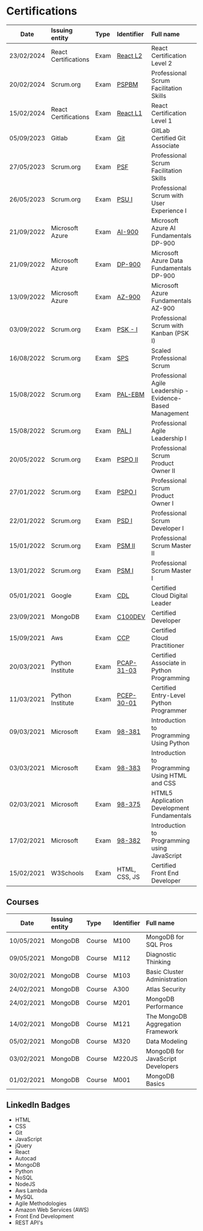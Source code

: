 # Certifications

| Date       | Issuing entity       | Type | Identifier                                                                               | Full name                                                 | Score   |
|------------|:---------------------| :--- |:-----------------------------------------------------------------------------------------|:----------------------------------------------------------|:--------|
| 23/02/2024 | React Certifications | Exam | [React L2](https://interstate21.com/certificate/?code=5B22EJ7)                           | React Certification Level 2                               | 90      |
| 20/02/2024 | Scrum.org            | Exam | [PSPBM](https://www.credly.com/badges/c99785f0-547b-4fb7-94e1-e570bc402d6f/public_url)   | Professional Scrum Facilitation Skills                    | 90      |
| 15/02/2024 | React Certifications | Exam | [React L1](https://interstate21.com/certificate/?code=5B14DIP)                           | React Certification Level 1                               | 83      |
| 05/09/2023 | Gitlab               | Exam | [Git](https://www.credly.com/badges/5262a851-7a37-48bf-9c8d-77fd85112dd6/public_url)     | GitLab Certified Git Associate                            | 100     |
| 27/05/2023 | Scrum.org            | Exam | [PSF](https://www.credly.com/badges/5262a851-7a37-48bf-9c8d-77fd85112dd6/public_url)     | Professional Scrum Facilitation Skills                    | 85      |
| 26/05/2023 | Scrum.org            | Exam | [PSU I](https://www.credly.com/badges/fcb28525-cb86-46bd-85ad-63856073d83d/public_url)   | Professional Scrum with User Experience I                 | 100     |
| 21/09/2022 | Microsoft Azure      | Exam | [AI-900](https://www.credly.com/badges/a696e3cf-9b95-4e2f-a644-10d4a530e848/public_url)  | Microsoft Azure AI Fundamentals DP-900                    | 950     |
| 21/09/2022 | Microsoft Azure      | Exam | [DP-900](https://www.credly.com/badges/ebfaff37-7260-410e-9aa4-6c97dab03b37/public_url)  | Microsoft Azure Data Fundamentals DP-900                  | 912     |
| 13/09/2022 | Microsoft Azure      | Exam | [AZ-900](https://www.credly.com/badges/bba62d59-74c2-4d9a-af89-b7f342710dd9/public_url)  | Microsoft Azure Fundamentals AZ-900                       | 820     |
| 03/09/2022 | Scrum.org            | Exam | [PSK - I](https://www.credly.com/badges/90fde7a7-f08c-4126-ab1d-eb7ec761fbdc/public_url) | Professional Scrum with Kanban (PSK I)                    | 97      |
| 16/08/2022 | Scrum.org            | Exam | [SPS](https://www.credly.com/badges/0311192b-2193-4e2e-83d7-3df95f310cc7/public_url)     | Scaled Professional Scrum                                 | 87      |
| 15/08/2022 | Scrum.org            | Exam | [PAL-EBM](https://www.credly.com/badges/c583ba79-97b7-4a6e-ac8d-44d7bbaf9e19/public_url) | Professional Agile Leadership - Evidence-Based Management | 92      |
| 15/08/2022 | Scrum.org            | Exam | [PAL I](https://www.credly.com/badges/61d7a70a-659a-4553-a785-41e0bc8c0a47/public_url)   | Professional Agile Leadership I                           | 92      |
| 20/05/2022 | Scrum.org            | Exam | [PSPO II](https://www.credly.com/badges/8d3b7df8-0b88-490a-9dbb-bb2cc9b39f09/public_url) | Professional Scrum Product Owner II                       | 93      |
| 27/01/2022 | Scrum.org            | Exam | [PSPO I](https://www.credly.com/badges/a25863e1-bdad-47f9-a0e2-01dcc2427ca7/public_url)  | Professional Scrum Product Owner I                        | 90      |
| 22/01/2022 | Scrum.org            | Exam | [PSD I](https://www.credly.com/badges/08780305-13a6-4b56-84a9-84cfd3709df2/public_url)   | Professional Scrum Developer I                            | 90      |
| 15/01/2022 | Scrum.org            | Exam | [PSM II](https://www.credly.com/badges/7a01bf8f-72ef-4fda-b7c4-3742b09d6517/public_url)  | Professional Scrum Master II                              | 94      |
| 13/01/2022 | Scrum.org            | Exam | [PSM I](https://www.credly.com/badges/5ff5b7d1-5d8b-4253-bd05-74dce1b3fdbb/public_url)   | Professional Scrum Master I                               | 95      |
| 05/01/2021 | Google               | Exam | [CDL](https://www.credential.net/dd67968d-a5fd-4558-822a-49b0cff7bc21)                   | Certified Cloud Digital Leader                            | No info |
| 23/09/2021 | MongoDB              | Exam | [C100DEV](https://university.mongodb.com/certification/certificate/381251800)            | Certified Developer                                       | 593     |
| 15/09/2021 | Aws                  | Exam | [CCP](https://www.credly.com/badges/af552a4b-e2db-4897-b896-83a3c9420023/public_url)     | Certified Cloud Practitioner                              | 762     |
| 20/03/2021 | Python Institute     | Exam | [PCAP-31-03](https://www.credly.com/badges/59f32e65-e6b7-4e59-92e6-e0300b96668e)         | Certified Associate in Python Programming                 | 79      |
| 11/03/2021 | Python Institute     | Exam | [PCEP-30-01](https://www.credly.com/badges/915b92dd-6c70-4cec-b1af-8666deca6783)         | Certified Entry-Level Python Programmer                   | 80      |
| 09/03/2021 | Microsoft            | Exam | [98-381](https://www.credly.com/badges/10a85c53-2c17-4f84-a3bf-c69b842bdd31)             | Introduction to Programming Using Python                  | 88      |
| 03/03/2021 | Microsoft            | Exam | [98-383](https://www.credly.com/badges/a80e29c7-dc98-4e07-9ce3-443d57d24fb4)             | Introduction to Programming Using HTML and CSS            | 86      |
| 02/03/2021 | Microsoft            | Exam | [98-375](https://www.credly.com/badges/2a1138cd-46d5-4c5f-9d9d-ffda34e3a063)             | HTML5 Application Development Fundamentals                | 94      |
| 17/02/2021 | Microsoft            | Exam | [98-382](https://www.credly.com/badges/d88f0286-6bf2-4bd5-8b78-b83c601d0dad)             | Introduction to Programming using JavaScript              | 92      |
| 15/02/2021 | W3Schools            | Exam | HTML, CSS, JS                                                                            | Certified Front End Developer                             | 95      |

## Courses

| Date       | Issuing entity | Type   | Identifier | Full name                         |
| ---------- | :------------- | :----- | :--------- | :-------------------------------- |
| 10/05/2021 | MongoDB        | Course | M100       | MongoDB for SQL Pros              |
| 09/05/2021 | MongoDB        | Course | M112       | Diagnostic Thinking               |
| 30/02/2021 | MongoDB        | Course | M103       | Basic Cluster Administration      |
| 24/02/2021 | MongoDB        | Course | A300       | Atlas Security                    |
| 24/02/2021 | MongoDB        | Course | M201       | MongoDB Performance               |
| 14/02/2021 | MongoDB        | Course | M121       | The MongoDB Aggregation Framework |
| 05/02/2021 | MongoDB        | Course | M320       | Data Modeling                     |
| 03/02/2021 | MongoDB        | Course | M220JS     | MongoDB for JavaScript Developers |
| 01/02/2021 | MongoDB        | Course | M001       | MongoDB Basics                    |

## LinkedIn Badges

- HTML
- CSS
- Git
- JavaScript
- jQuery
- React
- Autocad
- MongoDB
- Python
- NoSQL
- NodeJS
- Aws Lambda
- MySQL
- Agile Methodologies
- Amazon Web Services (AWS)
- Front End Development
- REST API's
